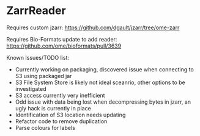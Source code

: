 # ZarrReader

Requires custom jzarr: https://github.com/dgault/jzarr/tree/ome-zarr

Requires Bio-Formats update to add reader: https://github.com/ome/bioformats/pull/3639

Known Issues/TODO list:
- Currently working on packaging, discovered issue when connecting to S3 using packaged jar
- S3 File System Store is likely not ideal sceanrio, other options to be investigated
- S3 access currently very inefficient
- Odd issue with data being lost when decompressing bytes in jzarr, an ugly hack is currently in place
- Identification of S3 location needs updating
- Refactor code to remove duplication
- Parse colours for labels
